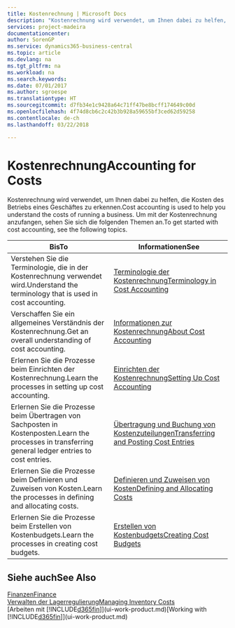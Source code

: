 ```yaml
---
title: Kostenrechnung | Microsoft Docs
description: "Kostenrechnung wird verwendet, um Ihnen dabei zu helfen, die Kosten des Betriebs eines Geschäftes zu erkennen. Um mit der Kostenrechnung anzufangen, sehen Sie sich die folgenden Themen an."
services: project-madeira
documentationcenter: 
author: SorenGP
ms.service: dynamics365-business-central
ms.topic: article
ms.devlang: na
ms.tgt_pltfrm: na
ms.workload: na
ms.search.keywords: 
ms.date: 07/01/2017
ms.author: sgroespe
ms.translationtype: HT
ms.sourcegitcommit: d7fb34e1c9428a64c71ff47be8bcff174649c00d
ms.openlocfilehash: 4f74d8cb6c2c42b3b928a59655bf3ced62d59258
ms.contentlocale: de-ch
ms.lasthandoff: 03/22/2018

---
```

# <a name="accounting-for-costs"></a><span data-ttu-id="03c05-104">Kostenrechnung</span><span class="sxs-lookup"><span data-stu-id="03c05-104">Accounting for Costs</span></span>
<span data-ttu-id="03c05-105">Kostenrechnung wird verwendet, um Ihnen dabei zu helfen, die Kosten des Betriebs eines Geschäftes zu erkennen.</span><span class="sxs-lookup"><span data-stu-id="03c05-105">Cost accounting is used to help you understand the costs of running a business.</span></span> <span data-ttu-id="03c05-106">Um mit der Kostenrechnung anzufangen, sehen Sie sich die folgenden Themen an.</span><span class="sxs-lookup"><span data-stu-id="03c05-106">To get started with cost accounting, see the following topics.</span></span>  

|<span data-ttu-id="03c05-107">Bis</span><span class="sxs-lookup"><span data-stu-id="03c05-107">To</span></span>|<span data-ttu-id="03c05-108">Informationen</span><span class="sxs-lookup"><span data-stu-id="03c05-108">See</span></span>|  
|--------|---------|  
|<span data-ttu-id="03c05-109">Verstehen Sie die Terminologie, die in der Kostenrechnung verwendet wird.</span><span class="sxs-lookup"><span data-stu-id="03c05-109">Understand the terminology that is used in cost accounting.</span></span>|[<span data-ttu-id="03c05-110">Terminologie der Kostenrechnung</span><span class="sxs-lookup"><span data-stu-id="03c05-110">Terminology in Cost Accounting</span></span>](finance-terminology-in-cost-accounting.md)|  
|<span data-ttu-id="03c05-111">Verschaffen Sie ein allgemeines Verständnis der Kostenrechnung.</span><span class="sxs-lookup"><span data-stu-id="03c05-111">Get an overall understanding of cost accounting.</span></span>|[<span data-ttu-id="03c05-112">Informationen zur Kostenrechnung</span><span class="sxs-lookup"><span data-stu-id="03c05-112">About Cost Accounting</span></span>](finance-about-cost-accounting.md)|  
|<span data-ttu-id="03c05-113">Erlernen Sie die Prozesse beim Einrichten der Kostenrechnung.</span><span class="sxs-lookup"><span data-stu-id="03c05-113">Learn the processes in setting up cost accounting.</span></span>|[<span data-ttu-id="03c05-114">Einrichten der Kostenrechnung</span><span class="sxs-lookup"><span data-stu-id="03c05-114">Setting Up Cost Accounting</span></span>](finance-set-up-cost-accounting.md)|  
|<span data-ttu-id="03c05-115">Erlernen Sie die Prozesse beim Übertragen von Sachposten in Kostenposten.</span><span class="sxs-lookup"><span data-stu-id="03c05-115">Learn the processes in transferring general ledger entries to cost entries.</span></span>|[<span data-ttu-id="03c05-116">Übertragung und Buchung von Kostenzuteilungen</span><span class="sxs-lookup"><span data-stu-id="03c05-116">Transferring and Posting Cost Entries</span></span>](finance-transfer-and-post-cost-entries.md)|  
|<span data-ttu-id="03c05-117">Erlernen Sie die Prozesse beim Definieren und Zuweisen von Kosten.</span><span class="sxs-lookup"><span data-stu-id="03c05-117">Learn the processes in defining and allocating costs.</span></span>|[<span data-ttu-id="03c05-118">Definieren und Zuweisen von Kosten</span><span class="sxs-lookup"><span data-stu-id="03c05-118">Defining and Allocating Costs</span></span>](finance-define-and-allocate-costs.md)|  
|<span data-ttu-id="03c05-119">Erlernen Sie die Prozesse beim Erstellen von Kostenbudgets.</span><span class="sxs-lookup"><span data-stu-id="03c05-119">Learn the processes in creating cost budgets.</span></span>|[<span data-ttu-id="03c05-120">Erstellen von Kostenbudgets</span><span class="sxs-lookup"><span data-stu-id="03c05-120">Creating Cost Budgets</span></span>](finance-create-cost-budgets.md)|  

## <a name="see-also"></a><span data-ttu-id="03c05-121">Siehe auch</span><span class="sxs-lookup"><span data-stu-id="03c05-121">See Also</span></span>  
[<span data-ttu-id="03c05-122">Finanzen</span><span class="sxs-lookup"><span data-stu-id="03c05-122">Finance</span></span>](finance.md)  
[<span data-ttu-id="03c05-123">Verwalten der Lagerregulierung</span><span class="sxs-lookup"><span data-stu-id="03c05-123">Managing Inventory Costs</span></span>](finance-manage-inventory-costs.md)  
<span data-ttu-id="03c05-124">[Arbeiten mit [!INCLUDE[d365fin](includes/d365fin_md.md)]](ui-work-product.md)</span><span class="sxs-lookup"><span data-stu-id="03c05-124">[Working with [!INCLUDE[d365fin](includes/d365fin_md.md)]](ui-work-product.md)</span></span>

